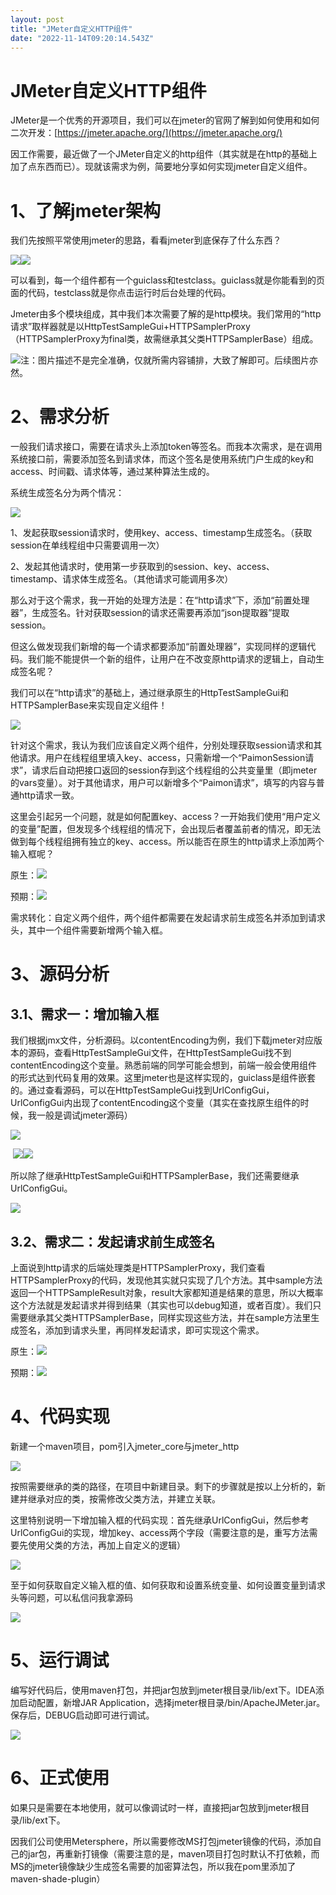 ```yaml
---
layout: post
title: "JMeter自定义HTTP组件"
date: "2022-11-14T09:20:14.543Z"
---
```

JMeter自定义HTTP组件
===============

JMeter是一个优秀的开源项目，我们可以在jmeter的官网了解到如何使用和如何二次开发：[https://jmeter.apache.org/](https://jmeter.apache.org/)

因工作需要，最近做了一个JMeter自定义的http组件（其实就是在http的基础上加了点东西而已）。现就该需求为例，简要地分享如何实现jmeter自定义组件。

1、了解jmeter架构
============

我们先按照平常使用jmeter的思路，看看jmeter到底保存了什么东西？

![](https://img2022.cnblogs.com/blog/2321251/202211/2321251-20221114103840112-478793155.png)![](https://img2022.cnblogs.com/blog/2321251/202211/2321251-20221114103847047-1631455548.png)

可以看到，每一个组件都有一个guiclass和testclass。guiclass就是你能看到的页面的代码，testclass就是你点击运行时后台处理的代码。

Jmeter由多个模块组成，其中我们本次需要了解的是http模块。我们常用的“http请求”取样器就是以HttpTestSampleGui+HTTPSamplerProxy（HTTPSamplerProxy为final类，故需继承其父类HTTPSamplerBase）组成。

![](https://img2022.cnblogs.com/blog/2321251/202211/2321251-20221114103922865-1785836492.png)注：图片描述不是完全准确，仅就所需内容铺排，大致了解即可。后续图片亦然。

2、需求分析
======

一般我们请求接口，需要在请求头上添加token等签名。而我本次需求，是在调用系统接口前，需要添加签名到请求体，而这个签名是使用系统门户生成的key和access、时间戳、请求体等，通过某种算法生成的。

系统生成签名分为两个情况：

![](https://img2022.cnblogs.com/blog/2321251/202211/2321251-20221114104700938-434408531.png)

1、发起获取session请求时，使用key、access、timestamp生成签名。（获取session在单线程组中只需要调用一次）

2、发起其他请求时，使用第一步获取到的session、key、access、timestamp、请求体生成签名。（其他请求可能调用多次）

那么对于这个需求，我一开始的处理方法是：在“http请求”下，添加“前置处理器”，生成签名。针对获取session的请求还需要再添加“json提取器”提取session。

但这么做发现我们新增的每一个请求都要添加“前置处理器”，实现同样的逻辑代码。我们能不能提供一个新的组件，让用户在不改变原http请求的逻辑上，自动生成签名呢？

我们可以在“http请求”的基础上，通过继承原生的HttpTestSampleGui和HTTPSamplerBase来实现自定义组件！

![](https://img2022.cnblogs.com/blog/2321251/202211/2321251-20221114104530958-208587426.png)

针对这个需求，我认为我们应该自定义两个组件，分别处理获取session请求和其他请求。用户在线程组里填入key、access，只需新增一个“PaimonSession请求”，请求后自动把接口返回的session存到这个线程组的公共变量里（即jmeter的vars变量）。对于其他请求，用户可以新增多个“Paimon请求”，填写的内容与普通http请求一致。

这里会引起另一个问题，就是如何配置key、access？一开始我们使用“用户定义的变量”配置，但发现多个线程组的情况下，会出现后者覆盖前者的情况，即无法做到每个线程组拥有独立的key、access。所以能否在原生的http请求上添加两个输入框呢？

原生：![](https://img2022.cnblogs.com/blog/2321251/202211/2321251-20221114105009961-321393951.png)

预期：![](https://img2022.cnblogs.com/blog/2321251/202211/2321251-20221114105030449-2043568323.png)

需求转化：自定义两个组件，两个组件都需要在发起请求前生成签名并添加到请求头，其中一个组件需要新增两个输入框。

3、源码分析
======

3.1、需求一：增加输入框
-------------

我们根据jmx文件，分析源码。以contentEncoding为例，我们下载jmeter对应版本的源码，查看HttpTestSampleGui文件，在HttpTestSampleGui找不到contentEncoding这个变量。熟悉前端的同学可能会想到，前端一般会使用组件的形式达到代码复用的效果。这里jmeter也是这样实现的，guiclass是组件嵌套的。通过查看源码，可以在HttpTestSampleGui找到UrlConfigGui，UrlConfigGui内出现了contentEncoding这个变量（其实在查找原生组件的时候，我一般是调试jmeter源码）

![](https://img2022.cnblogs.com/blog/2321251/202211/2321251-20221114105225073-1714173487.png)

 ![](https://img2022.cnblogs.com/blog/2321251/202211/2321251-20221114105239254-1107659627.png)![](https://img2022.cnblogs.com/blog/2321251/202211/2321251-20221114105249320-1233286107.png)

所以除了继承HttpTestSampleGui和HTTPSamplerBase，我们还需要继承UrlConfigGui。

![](https://img2022.cnblogs.com/blog/2321251/202211/2321251-20221114105310386-603649380.png)

3.2、需求二：发起请求前生成签名
-----------------

上面说到http请求的后端处理类是HTTPSamplerProxy，我们查看HTTPSamplerProxy的代码，发现他其实就只实现了几个方法。其中sample方法返回一个HTTPSampleResult对象，result大家都知道是结果的意思，所以大概率这个方法就是发起请求并得到结果（其实也可以debug知道，或者百度）。我们只需要继承其父类HTTPSamplerBase，同样实现这些方法，并在sample方法里生成签名，添加到请求头里，再同样发起请求，即可实现这个需求。

原生：![](https://img2022.cnblogs.com/blog/2321251/202211/2321251-20221114105334910-126080586.png)

预期：![](https://img2022.cnblogs.com/blog/2321251/202211/2321251-20221114105341282-1980890009.png)

4、代码实现
======

新建一个maven项目，pom引入jmeter\_core与jmeter\_http

![](https://img2022.cnblogs.com/blog/2321251/202211/2321251-20221114105442573-1510279236.png)

按照需要继承的类的路径，在项目中新建目录。剩下的步骤就是按以上分析的，新建并继承对应的类，按需修改父类方法，并建立关联。

这里特别说明一下增加输入框的代码实现：首先继承UrlConfigGui，然后参考UrlConfigGui的实现，增加key、access两个字段（需要注意的是，重写方法需要先使用父类的方法，再加上自定义的逻辑）

![](https://img2022.cnblogs.com/blog/2321251/202211/2321251-20221114105553131-2042641866.png)

至于如何获取自定义输入框的值、如何获取和设置系统变量、如何设置变量到请求头等问题，可以私信问我拿源码[  
](https://gitlab.dreamkey.cn/tester/jmeter-dreamkey)

![](https://img2022.cnblogs.com/blog/2321251/202211/2321251-20221114105641946-595877637.png)

5、运行调试
======

编写好代码后，使用maven打包，并把jar包放到jmeter根目录/lib/ext下。IDEA添加启动配置，新增JAR Application，选择jmeter根目录/bin/ApacheJMeter.jar。保存后，DEBUG启动即可进行调试。

![](https://img2022.cnblogs.com/blog/2321251/202211/2321251-20221114112110225-1435724535.png)

6、正式使用
======

如果只是需要在本地使用，就可以像调试时一样，直接把jar包放到jmeter根目录/lib/ext下。

因我们公司使用Metersphere，所以需要修改MS打包jmeter镜像的代码，添加自己的jar包，再重新打镜像（需要注意的是，maven项目打包时默认不打依赖，而MS的jmeter镜像缺少生成签名需要的加密算法包，所以我在pom里添加了maven-shade-plugin）